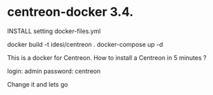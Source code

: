 centreon-docker 3.4.
===============

INSTALL
setting docker-files.yml

docker build -t  idesi/centreon .
docker-compose up -d



This is a docker for Centreon. How to install a Centreon in 5 minutes ?

login: admin
password: centreon

Change it and lets go 
